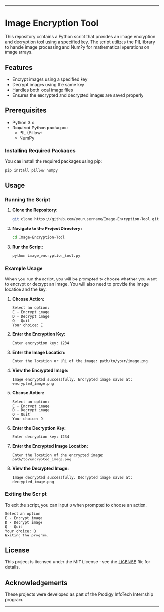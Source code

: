 

---

# Image Encryption Tool

This repository contains a Python script that provides an image encryption and decryption tool using a specified key. The script utilizes the PIL library to handle image processing and NumPy for mathematical operations on image arrays.

## Features

- Encrypt images using a specified key
- Decrypt images using the same key
- Handles both local image files
- Ensures the encrypted and decrypted images are saved properly

## Prerequisites

- Python 3.x
- Required Python packages:
  - PIL (Pillow)
  - NumPy

### Installing Required Packages

You can install the required packages using pip:

```sh
pip install pillow numpy
```

## Usage

### Running the Script

1. **Clone the Repository:**
   ```sh
   git clone https://github.com/yourusername/Image-Encryption-Tool.git
   ```
2. **Navigate to the Project Directory:**
   ```sh
   cd Image-Encryption-Tool
   ```
3. **Run the Script:**
   ```sh
   python image_encryption_tool.py
   ```

### Example Usage

When you run the script, you will be prompted to choose whether you want to encrypt or decrypt an image. You will also need to provide the image location and the key.

1. **Choose Action:**
   ```plaintext
   Select an option:
   E - Encrypt image
   D - Decrypt image
   Q - Quit
   Your choice: E
   ```

2. **Enter the Encryption Key:**
   ```plaintext
   Enter encryption key: 1234
   ```

3. **Enter the Image Location:**
   ```plaintext
   Enter the location or URL of the image: path/to/your/image.png
   ```

4. **View the Encrypted Image:**
   ```plaintext
   Image encrypted successfully. Encrypted image saved at: encrypted_image.png
   ```

5. **Choose Action:**
   ```plaintext
   Select an option:
   E - Encrypt image
   D - Decrypt image
   Q - Quit
   Your choice: D
   ```

6. **Enter the Decryption Key:**
   ```plaintext
   Enter decryption key: 1234
   ```

7. **Enter the Encrypted Image Location:**
   ```plaintext
   Enter the location of the encrypted image: path/to/encrypted_image.png
   ```

8. **View the Decrypted Image:**
   ```plaintext
   Image decrypted successfully. Decrypted image saved at: decrypted_image.png
   ```

### Exiting the Script

To exit the script, you can input `Q` when prompted to choose an action.

```plaintext
Select an option:
E - Encrypt image
D - Decrypt image
Q - Quit
Your choice: Q
Exiting the program.
```

## License

This project is licensed under the MIT License - see the [LICENSE](LICENSE) file for details.

## Acknowledgements

These projects were developed as part of the Prodigy InfoTech Internship program.

---


